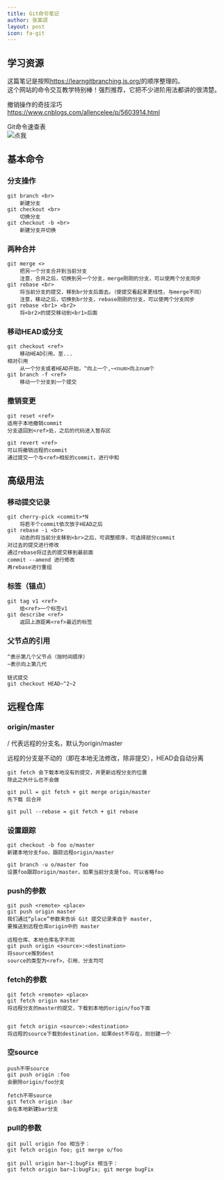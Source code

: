 ```yaml
---
title: Git命令笔记
author: 张某颂
layout: post
icon: fa-git
---
```

## 学习资源
这篇笔记是按照<https://learngitbranching.js.org/>的顺序整理的。  
这个网站的命令交互教学特别棒！强烈推荐，它把不少进阶用法都讲的很清楚。  

撤销操作的奇技淫巧  
<https://www.cnblogs.com/allencelee/p/5603914.html>

Git命令速查表  
![点我](https://pic1.zhimg.com/v2-d65f30212ad48099391577064047ecdf_r.jpg)

## 基本命令

### 分支操作

```
git branch <br>
    新建分支
git checkout <br>
    切换分支
git checkout -b <br>
    新建分支并切换
```

### 两种合并

```
git merge <>
    把另一个分支合并到当前分支
    注意，合并之后，切换到另一个分支，merge刚刚的分支，可以使两个分支同步
git rebase <br>
    将当前分支的提交，移到br分支后面去。（使提交看起来更线性，与merge不同）
    注意，移动之后，切换到br分支，rebase刚刚的分支，可以使两个分支同步
git rebase <br1> <br2>
    将<br2>的提交移动到<br1>后面
```

### 移动HEAD或分支

```
git checkout <ref>
    移动HEAD引用，至...
相对引用
    从一个分支或者HEAD开始，^向上一个,~<num>向上num个
git branch -f <ref>
    移动一个分支到一个提交
```

### 撤销变更

```
git reset <ref>
适用于本地撤销commit
分支退回到<ref>处，之后的代码进入暂存区

git revert <ref>
可以将撤销远程的commit
通过提交一个与<ref>相反的commit，进行中和
```

## 高级用法

### 移动提交记录

```
git cherry-pick <commit>*N
    将若干个commit依次放于HEAD之后
git rebase -i <br>
    动态的将当前分支移到<br>之后，可调整顺序，可选择部分commit
对过去的提交进行修改
通过rebase将过去的提交移到最前面
commit --amend 进行修改
再rebase进行重组
```

### 标签（锚点）

```
git tag v1 <ref>
    给<ref>一个标签v1
git describe <ref>
    返回上游距离<ref>最近的标签
```

### 父节点的引用

```
^表示第几个父节点（按时间顺序）
~表示向上第几代

链式提交
git checkout HEAD~^2~2

```

## 远程仓库

### origin/master

<remote>/<branch> 代表远程的分支名，默认为origin/master

远程的分支是不动的（即在本地无法修改，除非提交），HEAD会自动分离

```
git fetch 会下载本地没有的提交，并更新远程分支的位置
除此之外什么也不会做

git pull = git fetch + git merge origin/master
先下载 后合并

git pull --rebase = git fetch + git rebase
```

### 设置跟踪

```
git checkout -b foo o/master
新建本地分支foo，跟踪远程origin/master

git branch -u o/master foo
设置foo跟踪origin/master，如果当前分支是foo，可以省略foo
```


### push的参数

```
git push <remote> <place>
git push origin master
我们通过“place”参数来告诉 Git 提交记录来自于 master, 
要推送到远程仓库origin中的 master

远程仓库、本地仓库名字不同
git push origin <source>:<destination>
将source推到dest
source的类型为<ref>，引用、分支均可
```

### fetch的参数

```
git fetch <remote> <place>
git fetch origin master
将远程分支的master的提交，下载到本地的origin/foo下面


git fetch origin <source>:<destination>
将远程的source下载到destination，如果dest不存在，则创建一个
```

### 空source

```
push不带source
git push origin :foo
会删除origin/foo分支

fetch不带source
git fetch origin :bar
会在本地新建bar分支
```

### pull的参数

```
git pull origin foo 相当于：
git fetch origin foo; git merge o/foo

git pull origin bar~1:bugFix 相当于：
git fetch origin bar~1:bugFix; git merge bugFix


```